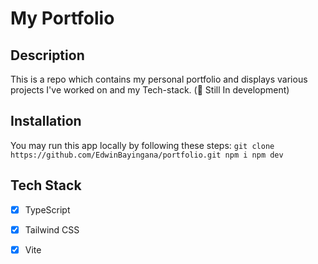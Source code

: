 # My Portfolio

## Description
This is a repo which contains my personal portfolio and displays various projects I've worked on and my Tech-stack.
(🚨 Still In development)

## Installation
You may run this app locally by following these steps:
`git clone https://github.com/EdwinBayingana/portfolio.git
npm i
npm dev`

## Tech Stack
- [x] TypeScript
- [x] Tailwind CSS
- [x] Vite

